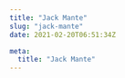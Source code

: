 ```yaml
---
title: "Jack Mante"
slug: "jack-mante"
date: 2021-02-20T06:51:34Z

meta:
  title: "Jack Mante"
---
```


